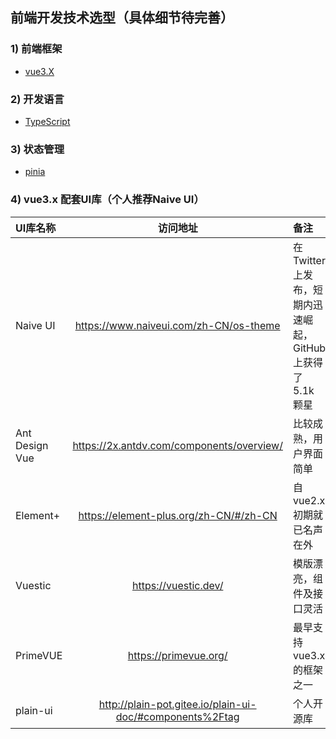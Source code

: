 ## 前端开发技术选型（具体细节待完善）

### 1) 前端框架
* [vue3.X](https://cn.vuejs.org/)

### 2) 开发语言
* [TypeScript](https://www.typescriptlang.org/)

### 3) 状态管理
* [pinia](https://pinia.vuejs.org/)

### 4) vue3.x 配套UI库（个人推荐Naive UI）
| UI库名称       | 访问地址         | 备注   |
| :------------- | :--------------: | :------ |
| Naive UI | https://www.naiveui.com/zh-CN/os-theme | 在 Twitter 上发布，短期内迅速崛起，GitHub 上获得了 5.1k 颗星 |
| Ant Design Vue | https://2x.antdv.com/components/overview/ | 比较成熟，用户界面简单 |
| Element+ | https://element-plus.org/zh-CN/#/zh-CN | 自vue2.x初期就已名声在外 |
| Vuestic | https://vuestic.dev/ | 模版漂亮，组件及接口灵活 |
| PrimeVUE | https://primevue.org/ | 最早支持vue3.x的框架之一 |
| plain-ui | http://plain-pot.gitee.io/plain-ui-doc/#components%2Ftag | 个人开源库 |
